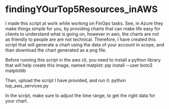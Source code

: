 # findingYOurTop5Resources_inAWS

I made this script at work while working on FinOps tasks. See, in Azure they make things simple for you, by providing charts that can make life easy for clients to understand what is going on, however in aws, the charts are not as friendly to people are are not technical. Therefore, I have created this script that will generate a chart using the data of your account in scope, and than download the chart generated as a png file. 

Before running this script in the aws cli, you need to install a python library that will help create this image, named matplot:
pip install --user boto3 matplotlib

Than, upload the script I have provided, and run it:
python top_aws_services.py

In the script, make sure to adjust the time range, to get the right data for your chart.
